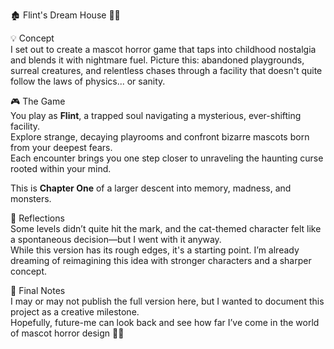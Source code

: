 
 🏚️ Flint's Dream House 🧸💤


 💡 Concept  
I set out to create a mascot horror game that taps into childhood nostalgia and blends it with nightmare fuel. Picture this: abandoned playgrounds, surreal creatures, and relentless chases through a facility that doesn't quite follow the laws of physics... or sanity.

🎮 The Game  
You play as **Flint**, a trapped soul navigating a mysterious, ever-shifting facility.  
Explore strange, decaying playrooms and confront bizarre mascots born from your deepest fears.  
Each encounter brings you one step closer to unraveling the haunting curse rooted within your mind.

This is **Chapter One** of a larger descent into memory, madness, and monsters.

🧠 Reflections  
Some levels didn’t quite hit the mark, and the cat-themed character felt like a spontaneous decision—but I went with it anyway.  
While this version has its rough edges, it's a starting point. I’m already dreaming of reimagining this idea with stronger characters and a sharper concept.

📁 Final Notes  
I may or may not publish the full version here, but I wanted to document this project as a creative milestone.  
Hopefully, future-me can look back and see how far I’ve come in the world of mascot horror design 🧵👣


